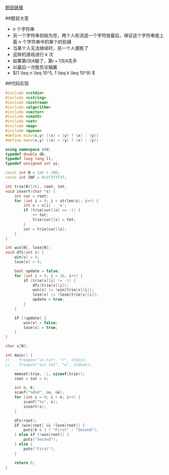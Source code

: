 [题目链接](http://codeforces.com/problemset/problem/455/B)

##题目大意
* $n$ 个字符串
* 另一个字符串初始为空，两个人轮流选一个字符放最后，保证这个字符串是上面 $n$ 个字符串中的某个的前缀
* 当某个人无法继续时，另一个人便胜了
* 这样的游戏进行 $k$ 次
* 如果第$i$次$A$输了，第$i+1$次$A$先手
* 以最后一次胜负论输赢
* $(1 \leq n \leq 10^5, 1 \leq k \leq 10^9) $

##代码实现
```cpp
#include <cstdio>
#include <cstring>
#include <iostream>
#include <algorithm>
#include <vector>
#include <cmath>
#include <set>
#include <map>
#include <queue>
#define minv(x,y) ((x) < (y) ? (x) : (y))
#define maxv(x,y) ((x) > (y) ? (x) : (y))

using namespace std;
typedef double db;
typedef long long ll;
typedef unsigned int ui;

const int N = 1e5 + 100;
const int INF = 0x3f3f3f3f;

int trie[N][26], root, tot;
void insert(char *s) {
	int cur = root;
	for (int i = 0; i < strlen(s); i++) {
		int x = s[i] - 'a';
		if (trie[cur][x] == -1) {
			++ tot;
			trie[cur][x] = tot;
		}
		cur = trie[cur][x];
	}
}

int win[N], lose[N];
void dfs(int v) {
	win[v] = 0;
	lose[v] = 0;

	bool update = false;
	for (int i = 0; i < 26; i++) {
		if (trie[v][i] != -1) {
			dfs(trie[v][i]);
			win[v] |= !win[trie[v][i]];
			lose[v] |= !lose[trie[v][i]];
			update = true;
		}
	}

	if (!update) {
		win[v] = false;
		lose[v] = true;
	}
}

char s[N];

int main() {
//    freopen("in.txt", "r", stdin);
//    freopen("out.txt", "w", stdout);

	memset(trie, -1, sizeof(trie));  	
  	root = tot = 0;

  	int n, k;
  	scanf("%d%d", &n, &k);
  	for (int i = 0; i < n; i++) {
  		scanf("%s", s);
		insert(s);
  	}

  	dfs(root);
  	if (win[root] && !lose[root]) {
  		puts(k & 1 ? "First" : "Second");
	} else if (!win[root]) {
		puts("Second");
	} else {
		puts("First");
	}

	return 0;
}
```
